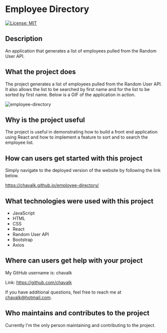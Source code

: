 # Employee Directory

[![License: MIT](https://img.shields.io/badge/License-MIT-yellow.svg)](https://opensource.org/licenses/MIT)

## Description

An application that generates a list of employees pulled from the Random User API.

## What the project does

The project generates a list of employees pulled from the Random User API. It also allows the list to be searched by first name and for the list to be sorted by first name. Below is a GIF of the application in action.

![employee-directory](./public/assets/images/employee-directory.gif)

## Why is the project useful

The project is useful in demonstrating how to build a front end application using React and how to implement a feature to sort and to search the employee list.

## How can users get started with this project

Simply navigate to the deployed version of the website by following the link below.

https://chavalk.github.io/employee-directory/

## What technologies were used with this project

* JavaScript
* HTML
* CSS
* React
* Random User API
* Bootstrap
* Axios

## Where can users get help with your project

My GitHub username is: chavalk

Link: https://github.com/chavalk

If you have additional questions, feel free to reach me at chavalk@hotmail.com.

## Who maintains and contributes to the project

Currently I'm the only person maintaining and contributing to the project.